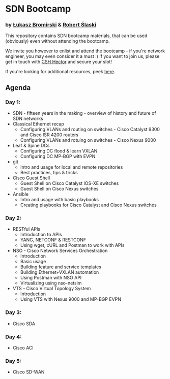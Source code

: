# SDN Bootcamp
### by [Łukasz Bromirski](https://www.linkedin.com/in/lukaszbromirski/) & [Robert Ślaski](https://www.linkedin.com/in/mikrobi/)

This repository contains SDN bootcamp materials, that can be used (obviously) even without attending the bootcamp.

We invite you however to enlist and attend the bootcamp - if you're network engineer, you may even consider it a must :) If you want to join us, please get in touch with [CSH Hector](https://csh.com.pl/szkolenie/?tid=288) and secure your slot!

If you're looking for additional resources, peek [here](https://github.com/lukasz-bromirski/sdnbcamp/blob/master/resources.md).

## Agenda

### Day 1:

   * SDN - fifteen years in the making - overview of history and future of SDN networks
   * Classical Ethernet recap
      * Configuring VLANs and routing on switches - Cisco Catalyst 9300 and Cisco ISR 4200 routers
      * Configuring VLANs and rotuing on switches - Cisco Nexus 9000
   * Leaf & Spine DCs
      * Configuring DC flood & learn VXLAN
      * Configuring DC MP-BGP with EVPN
   * git
      * Intro and usage for local and remote repositories
      * Best practices, tips & tricks 
   * Cisco Guest Shell
      * Guest Shell on Cisco Catalyst IOS-XE switches
      * Guest Shell on Cisco Nexus switches
   * Ansible
      * Intro and usage with basic playbooks
      * Creating playbooks for Cisco Catalyst and Cisco Nexus switches
   
### Day 2:

   * RESTful APIs
      * Introduction to APIs
      * YANG, NETCONF & RESTCONF
      * Using wget, cURL and Postman to work with APIs
   * NSO - Cisco Network Services Orchestration
      * Introduction
      * Basic usage
      * Building feature and service templates
      * Building Ethernet+VXLAN automation
      * Using Postman with NSO API
      * Virtualizing using nso-netsim
   * VTS - Cisco Virtual Topology System
      * Introduction
      * Using VTS with Nexus 9000 and MP-BGP EVPN
   
### Day 3:

   * Cisco SDA
   
### Day 4:

   * Cisco ACI
   
### Day 5:

   * Cisco SD-WAN
